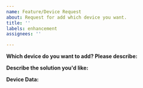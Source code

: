 ```yaml
---
name: Feature/Device Request
about: Request for add which device you want.
title: ''
labels: enhancement
assignees: ''

---
```


<!--
First, You need enable Homebridge debug mode, check debug logging and you can see something like this:
```
[LGThinQ] Found device:  xxx-xxx-xxx-xxx-xxx: Washer (WASHER xxxxxxxx)
```
if device currently not supported, maybe
```
[LGThinQ] Device not supported:  xxx-xxx-xxx-xxx-xxx: Dryer (DRYER xxxxxxxx)
[LGThinQ] device data: *********************
```
-->

**Which device do you want to add? Please describe:**
<!-- A clear and concise description of what the problem is. Ex. I'm always frustrated when [...] -->

**Describe the solution you'd like:**
<!-- A clear and concise description of what you want to happen. Ex. I want to check my fan is ON/OFF, want to control a rotation speed ... -->

**Device Data:**
<!-- Put a device data in debug log here. -->


<!-- Click the "Preview" tab before you submit to ensure the formatting is correct. -->
